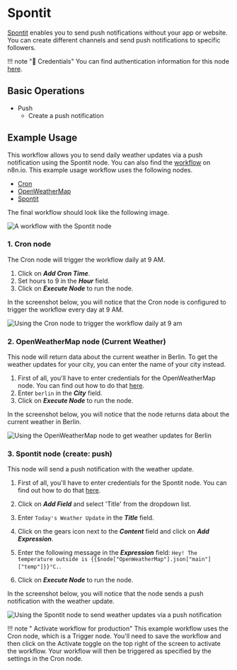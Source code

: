 # Spontit

[Spontit](https://www.spontit.com/) enables you to send push notifications without your app or website. You can create different channels and send push notifications to specific followers.

!!! note "🔑 Credentials"
    You can find authentication information for this node [here](/integrations/credentials/spontit/).


## Basic Operations

* Push
    * Create a push notification

## Example Usage

This workflow allows you to send daily weather updates via a push notification using the Spontit node. You can also find the [workflow](https://n8n.io/workflows/796) on n8n.io. This example usage workflow uses the following nodes.
- [Cron](/integrations/core-nodes/n8n-nodes-base.cron/)
- [OpenWeatherMap](/integrations/nodes/n8n-nodes-base.openWeatherMap/)
- [Spontit]()

The final workflow should look like the following image.

![A workflow with the Spontit node](/_images/integrations/nodes/spontit/workflow.png)

### 1. Cron node

The Cron node will trigger the workflow daily at 9 AM.

1. Click on ***Add Cron Time***.
2. Set hours to 9 in the ***Hour*** field.
3. Click on ***Execute Node*** to run the node.

In the screenshot below, you will notice that the Cron node is configured to trigger the workflow every day at 9 AM.

![Using the Cron node to trigger the workflow daily at 9 am](/_images/integrations/nodes/spontit/cron_node.png)

### 2. OpenWeatherMap node (Current Weather)

This node will return data about the current weather in Berlin. To get the weather updates for your city, you can enter the name of your city instead.

1. First of all, you'll have to enter credentials for the OpenWeatherMap node. You can find out how to do that [here](/integrations/credentials/openWeatherMap/).
2. Enter `berlin` in the ***City*** field.
3. Click on ***Execute Node*** to run the node.

In the screenshot below, you will notice that the node returns data about the current weather in Berlin.

![Using the OpenWeatherMap node to get weather updates for Berlin](/_images/integrations/nodes/spontit/openweathermap_node.png)

### 3. Spontit node (create: push)

This node will send a push notification with the weather update.

1. First of all, you'll have to enter credentials for the Spontit node. You can find out how to do that [here](/integrations/credentials/spontit/).
2. Click on ***Add Field*** and select 'Title' from the dropdown list.
3. Enter `Today's Weather Update` in the ***Title*** field.
4. Click on the gears icon next to the ***Content*** field and click on ***Add Expression***.

5. Enter the following message in the ***Expression*** field: `Hey! The temperature outside is {{$node["OpenWeatherMap"].json["main"]["temp"]}}°C.`.
6. Click on ***Execute Node*** to run the node.


In the screenshot below, you will notice that the node sends a push notification with the weather update.

![Using the Spontit node to send weather updates via a push notification](/_images/integrations/nodes/spontit/spontit_node.png)

!!! note " Activate workflow for production"
    This example workflow uses the Cron node, which is a Trigger node. You'll need to save the workflow and then click on the Activate toggle on the top right of the screen to activate the workflow. Your workflow will then be triggered as specified by the settings in the Cron node.
